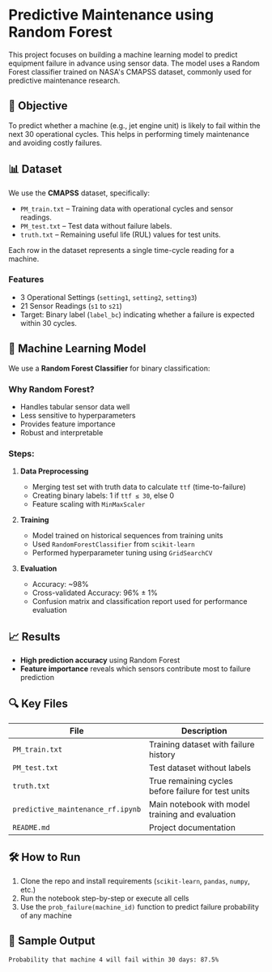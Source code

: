 # Predictive Maintenance using Random Forest

This project focuses on building a machine learning model to predict equipment failure in advance using sensor data. The model uses a Random Forest classifier trained on NASA's CMAPSS dataset, commonly used for predictive maintenance research.

## 📌 Objective

To predict whether a machine (e.g., jet engine unit) is likely to fail within the next 30 operational cycles. This helps in performing timely maintenance and avoiding costly failures.

## 📊 Dataset

We use the **CMAPSS** dataset, specifically:
- `PM_train.txt` – Training data with operational cycles and sensor readings.
- `PM_test.txt` – Test data without failure labels.
- `truth.txt` – Remaining useful life (RUL) values for test units.

Each row in the dataset represents a single time-cycle reading for a machine.

### Features
- 3 Operational Settings (`setting1`, `setting2`, `setting3`)
- 21 Sensor Readings (`s1` to `s21`)
- Target: Binary label (`label_bc`) indicating whether a failure is expected within 30 cycles.

## 🧠 Machine Learning Model

We use a **Random Forest Classifier** for binary classification:

### Why Random Forest?
- Handles tabular sensor data well
- Less sensitive to hyperparameters
- Provides feature importance
- Robust and interpretable

### Steps:
1. **Data Preprocessing**
   - Merging test set with truth data to calculate `ttf` (time-to-failure)
   - Creating binary labels: 1 if `ttf ≤ 30`, else 0
   - Feature scaling with `MinMaxScaler`

2. **Training**
   - Model trained on historical sequences from training units
   - Used `RandomForestClassifier` from `scikit-learn`
   - Performed hyperparameter tuning using `GridSearchCV`

3. **Evaluation**
   - Accuracy: ~98%
   - Cross-validated Accuracy: 96% ± 1%
   - Confusion matrix and classification report used for performance evaluation

## 📈 Results

- **High prediction accuracy** using Random Forest
- **Feature importance** reveals which sensors contribute most to failure prediction

## 🔍 Key Files

| File | Description |
|------|-------------|
| `PM_train.txt` | Training dataset with failure history |
| `PM_test.txt` | Test dataset without labels |
| `truth.txt` | True remaining cycles before failure for test units |
| `predictive_maintenance_rf.ipynb` | Main notebook with model training and evaluation |
| `README.md` | Project documentation |

## 🛠️ How to Run

1. Clone the repo and install requirements (`scikit-learn`, `pandas`, `numpy`, etc.)
2. Run the notebook step-by-step or execute all cells
3. Use the `prob_failure(machine_id)` function to predict failure probability of any machine

## 📌 Sample Output

```bash
Probability that machine 4 will fail within 30 days: 87.5%

